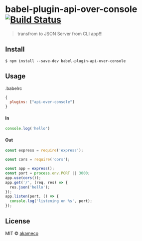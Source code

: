 # babel-plugin-api-over-console [![Build Status](https://travis-ci.org/akameco/babel-plugin-api-over-console.svg?branch=master)](https://travis-ci.org/akameco/babel-plugin-api-over-console)

> transfrom to JSON Server from CLI app!!!


## Install

```
$ npm install --save-dev babel-plugin-api-over-console
```


## Usage

.babelrc

```js
{
  plugins: ["api-over-console"]
}
```

#### In

```js
console.log('hello')
```


#### Out

```js
const express = require('express');

const cors = require('cors');

const app = express();
const port = process.env.PORT || 3000;
app.use(cors());
app.get('/', (req, res) => {
  res.json('hello');
});
app.listen(port, () => {
  console.log('listening on %s', port);
});
```

## License

MIT © [akameco](http://akameco.github.io)
